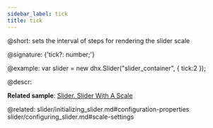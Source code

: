 ```yaml
---
sidebar_label: tick
title: tick
---          
```


@short: sets the interval of steps for rendering the slider scale

@signature: {'tick?: number;'}

@example:
var slider = new dhx.Slider("slider_container", { 
    tick:2
});



@descr: 

**Related sample**: [Slider. Slider With A Scale](https://snippet.dhtmlx.com/4a6l7cyy)

@related: slider/initializing_slider.md#configuration-properties
slider/configuring_slider.md#scale-settings

